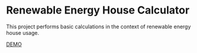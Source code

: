 # Renewable Energy House Calculator

This project performs basic calculations in the context of renewable energy house usage.

[DEMO](https://gegokess.github.io/REHC/)

